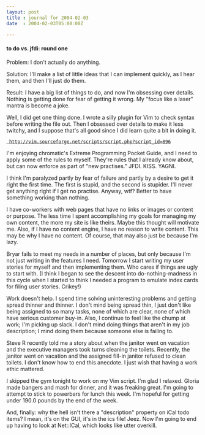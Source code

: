 ```yaml
---
layout: post
title : journal for 2004-02-03
date  : 2004-02-03T05:00:00Z

---
```

<h4>to do vs. jfdi: round one</h4>Problem:  I don't actually do anything.

Solution: I'll make a list of little ideas that I can implement quickly, as I hear them, and then I'll just do them.

Result: I have a big list of things to do, and now I'm obsessing over details. Nothing is getting done for fear of getting it wrong.  My "focus like a laser" mantra is become a joke.

Well, I did get one thing done.  I wrote a silly plugin for Vim to check syntax before writing the file out.  Then I obsessed over details to make it less twitchy, and I suppose that's all good since I did learn quite a bit in doing it.

<a href='http://vim.sourceforge.net/scripts/script.php?script_id=896'>
<pre><code>	http://vim.sourceforge.net/scripts/script.php?script_id=896
</code></pre>

</a>

I'm enjoying chromatic's Extreme Programming Pocket Guide, and I need to apply some of the rules to myself.  They're rules that I already know about, but can now enforce as part of "new practises."  JFDI.  KISS.  YAGNI.

I think I'm paralyzed partly by fear of failure and partly by a desire to get it right the first time.  The first is stupid, and the second is stupider. I'll never get anything right if I get no practise.  Anyway, wtf?  Better to have something working than nothing.

I have co-workers with web pages that have no links or images or content or purpose.  The less time I spent accomplishing my goals for managing my own content, the more my site is like theirs.  Maybe this thought will motivate me. Also, if I have no content engine, I have no reason to write content.  This may be why I have no content.  Of course, that may also just be because I'm lazy.

Bryar fails to meet my needs in a number of places, but only because I'm not just writing in the features I need.  Tomorrow I start writing my user stories for myself and then implementing them.  Who cares if things are ugly to start with.  (I think I began to see the descent into do-nothing-madness in this cycle when I started to think I needed a program to emulate index cards for filing user stories.  Crikey!)

Work doesn't help.  I spend time solving uninteresting problems and getting spread thinner and thinner.  I don't mind being spread thin, I just don't like being assigned to so many tasks, none of which are clear, none of which have serious customer buy-in.  Also, I continue to feel like the chump at work; I'm picking up slack.  I don't mind doing things that aren't in my job description; I mind doing them because someone else is failing to.

Steve R recently told me a story about when the janitor went on vacation and the executive managers took turns cleaning the toilets.  Recently, the janitor went on vacation and the assigned fill-in janitor refused to clean toilets.  I don't know how to end this anecdote.  I just wish that having a work ethic mattered.

I skipped the gym tonight to work on my Vim script.  I'm glad I relaxed. Gloria made bangers and mash for dinner, and it was freaking great.  I'm going to attempt to stick to powerbars for lunch this week.  I'm hopeful for getting under 190.0 pounds by the end of the week.

And, finally: why the hell isn't there a "description" property on iCal todo items?  I mean, it's on the GUI, it's in the ics file!  Jeez.  Now I'm going to end up having to look at Net::ICal, which looks like utter overkill.

